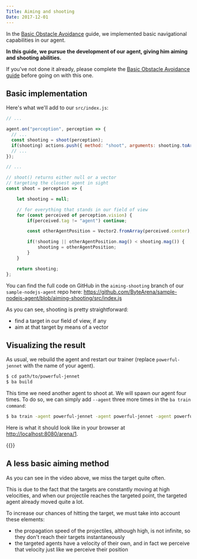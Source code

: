 ```yaml
---
Title: Aiming and shooting
Date: 2017-12-01
---
```


In the [Basic Obstacle Avoidance](/guides/basic-obstacle-avoidance) guide, we implemented basic navigational capabilities in our agent.

**In this guide, we pursue the development of our agent, giving him aiming and shooting abilities.**

If you've not done it already, please complete the [Basic Obstacle Avoidance guide](/guides/basic-obstacle-avoidance) before going on with this one.

## Basic implementation

Here's what we'll add to our `src/index.js`:

```js
// ...

agent.on("perception", perception => {
  // ...
  const shooting = shoot(perception);
  if(shooting) actions.push({ method: "shoot", arguments: shooting.toArray() });
  // ...
});

// ...

// shoot() returns either null or a vector
// targeting the closest agent in sight
const shoot = perception => {

    let shooting = null;

    // for everything that stands in our field of view
    for (const perceived of perception.vision) {
        if(perceived.tag != "agent") continue;

        const otherAgentPosition = Vector2.fromArray(perceived.center);

        if(!shooting || otherAgentPosition.mag() < shooting.mag()) {
            shooting = otherAgentPosition;
        }
    }

    return shooting;
};
```

You can find the full code on GitHub in the `aiming-shooting` branch of our `sample-nodejs-agent` repo here: <https://github.com/ByteArena/sample-nodejs-agent/blob/aiming-shooting/src/index.js>

As you can see, shooting is pretty straightforward:

* find a target in our field of view, if any
* aim at that target by means of a vector

## Visualizing the result

As usual, we rebuild the agent and restart our trainer (replace `powerful-jennet` with the name of your agent).

```bash
$ cd path/to/powerful-jennet
$ ba build
```

This time we need another agent to shoot at. We will spawn our agent four times. To do so, we can simply add `--agent` three more times in the `ba train command`:

```bash
$ ba train -agent powerful-jennet -agent powerful-jennet -agent powerful-jennet -agent powerful-jennet
```

Here is what it should look like in your browser at <http://localhost:8080/arena/1>.

{{<youtube-async Oeunh0hOkbM>}}

## A less basic aiming method

As you can see in the video above, we miss the target quite often.

This is due to the fact that the targets are constantly moving at high velocities, and when our projectile reaches the targeted point, the targeted  agent already moved quite a lot.

To increase our chances of hitting the target, we must take into account these elements:

* the propagation speed of the projectiles, although high, is not infinite, so they don't reach their targets instantaneously
* the targeted agents have a velocity of their own, and in fact we perceive that velocity just like we perceive their position
